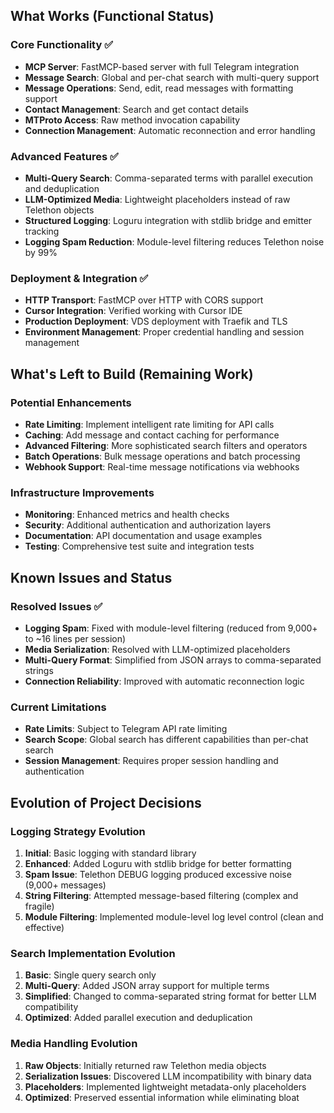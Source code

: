 
## What Works (Functional Status)

### Core Functionality ✅
- **MCP Server**: FastMCP-based server with full Telegram integration
- **Message Search**: Global and per-chat search with multi-query support
- **Message Operations**: Send, edit, read messages with formatting support
- **Contact Management**: Search and get contact details
- **MTProto Access**: Raw method invocation capability
- **Connection Management**: Automatic reconnection and error handling

### Advanced Features ✅
- **Multi-Query Search**: Comma-separated terms with parallel execution and deduplication
- **LLM-Optimized Media**: Lightweight placeholders instead of raw Telethon objects
- **Structured Logging**: Loguru integration with stdlib bridge and emitter tracking
- **Logging Spam Reduction**: Module-level filtering reduces Telethon noise by 99%

### Deployment & Integration ✅
- **HTTP Transport**: FastMCP over HTTP with CORS support
- **Cursor Integration**: Verified working with Cursor IDE
- **Production Deployment**: VDS deployment with Traefik and TLS
- **Environment Management**: Proper credential handling and session management

## What's Left to Build (Remaining Work)

### Potential Enhancements
- **Rate Limiting**: Implement intelligent rate limiting for API calls
- **Caching**: Add message and contact caching for performance
- **Advanced Filtering**: More sophisticated search filters and operators
- **Batch Operations**: Bulk message operations and batch processing
- **Webhook Support**: Real-time message notifications via webhooks

### Infrastructure Improvements
- **Monitoring**: Enhanced metrics and health checks
- **Security**: Additional authentication and authorization layers
- **Documentation**: API documentation and usage examples
- **Testing**: Comprehensive test suite and integration tests

## Known Issues and Status

### Resolved Issues ✅
- **Logging Spam**: Fixed with module-level filtering (reduced from 9,000+ to ~16 lines per session)
- **Media Serialization**: Resolved with LLM-optimized placeholders
- **Multi-Query Format**: Simplified from JSON arrays to comma-separated strings
- **Connection Reliability**: Improved with automatic reconnection logic

### Current Limitations
- **Rate Limits**: Subject to Telegram API rate limiting
- **Search Scope**: Global search has different capabilities than per-chat search
- **Session Management**: Requires proper session handling and authentication

## Evolution of Project Decisions

### Logging Strategy Evolution
1. **Initial**: Basic logging with standard library
2. **Enhanced**: Added Loguru with stdlib bridge for better formatting
3. **Spam Issue**: Telethon DEBUG logging produced excessive noise (9,000+ messages)
4. **String Filtering**: Attempted message-based filtering (complex and fragile)
5. **Module Filtering**: Implemented module-level log level control (clean and effective)

### Search Implementation Evolution
1. **Basic**: Single query search only
2. **Multi-Query**: Added JSON array support for multiple terms
3. **Simplified**: Changed to comma-separated string format for better LLM compatibility
4. **Optimized**: Added parallel execution and deduplication

### Media Handling Evolution
1. **Raw Objects**: Initially returned raw Telethon media objects
2. **Serialization Issues**: Discovered LLM incompatibility with binary data
3. **Placeholders**: Implemented lightweight metadata-only placeholders
4. **Optimized**: Preserved essential information while eliminating bloat
